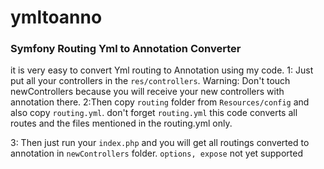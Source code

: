 # ymltoanno
### Symfony Routing Yml to Annotation Converter

it is very easy to convert Yml routing to Annotation using my code.
1: Just put all your controllers in the `res/controllers`.
Warning: Don't touch newControllers because you will receive your new controllers with annotation there.
2:Then copy `routing` folder from `Resources/config` and also copy `routing.yml`. don't forget `routing.yml` this code converts all routes and the files mentioned in the routing.yml only.

3: Then just run your `index.php` and you will get all routings converted to annotation in `newControllers` folder.
`options, expose` not yet supported

